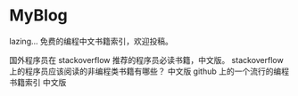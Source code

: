 # MyBlog
lazing...
免费的编程中文书籍索引，欢迎投稿。

国外程序员在 stackoverflow 推荐的程序员必读书籍，中文版。
stackoverflow 上的程序员应该阅读的非编程类书籍有哪些？ 中文版
github 上的一个流行的编程书籍索引 中文版
